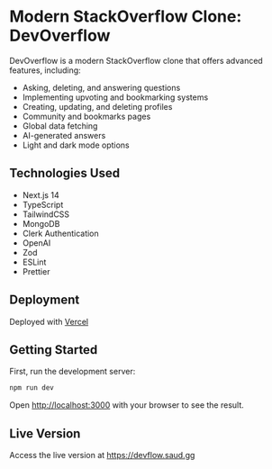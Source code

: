 # Modern StackOverflow Clone: DevOverflow

DevOverflow is a modern StackOverflow clone that offers advanced features, including:
  - Asking, deleting, and answering questions
  - Implementing upvoting and bookmarking systems
  - Creating, updating, and deleting profiles
  - Community and bookmarks pages
  - Global data fetching
  - AI-generated answers
  - Light and dark mode options

## Technologies Used

- Next.js 14 <img height="14" width="14" src="https://cdn.simpleicons.org/nextdotjs/white" />
- TypeScript <img height="14" width="14" src="https://cdn.simpleicons.org/typescript" />
- TailwindCSS <img height="14" width="14" src="https://cdn.simpleicons.org/tailwindcss" />
- MongoDB <img height="14" width="14" src="https://cdn.simpleicons.org/mongodb/green" />
- Clerk Authentication <img height="14" width="14" src="https://cdn.simpleicons.org/clerk" />
- OpenAI <img height="14" width="14" src="https://cdn.simpleicons.org/openai/white" />
- Zod <img height="14" width="14" src="https://cdn.simpleicons.org/zod" />
- ESLint <img height="14" width="14" src="https://cdn.simpleicons.org/eslint" />
- Prettier <img height="14" width="14" src="https://cdn.simpleicons.org/prettier" />

## Deployment

Deployed with [Vercel](https://vercel.com) <img height="14" width="14" src="https://cdn.simpleicons.org/vercel/white" />

## Getting Started

First, run the development server:

```bash
npm run dev
```
Open [http://localhost:3000](http://localhost:3000) with your browser to see the result.

## Live Version

Access the live version at https://devflow.saud.gg
